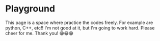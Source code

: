 # Playground
This page is a space where practice the codes freely. 
For example are python, C++, etc!! I'm not good at it, but I'm going to work hard.
Please cheer for me. Thank you! 😁😁😁
